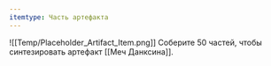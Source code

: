 ```yaml
---
itemtype: Часть артефакта
---
```

![[Temp/Placeholder_Artifact_Item.png]]
Соберите 50 частей, чтобы синтезировать артефакт [[Меч Данксина]].
